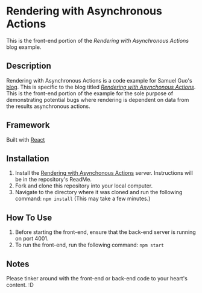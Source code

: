 Rendering with Asynchronous Actions
========================

This is the front-end portion of the _Rendering with Asynchronous Actions_ blog example.

## Description
Rendering with Asynchronous Actions is a code example for Samuel Guo's [blog](https://medium.com/@guosamuel1114). This is specific to the blog titled [_Rendering with Asynchonous Actions_](https://medium.com/@guosamuel1114/rendering-with-asynchronous-actions-aca319db5aee). This is the front-end portion of the example for the sole purpose of demonstrating potential bugs where rendering is dependent on data from the results asynchronous actions.

## Framework
Built with [React](https://reactjs.org/)

## Installation
1. Install the [Rendering with Asynchonous Actions](https://github.com/guosamuel/rendering_with_asychronous_actions_back_end) server. Instructions will be in the repository's ReadMe.
2. Fork and clone this repository into your local computer.
3. Navigate to the directory where it was cloned and run the following command: `npm install` (This may take a few minutes.)

## How To Use
1. Before starting the front-end, ensure that the back-end server is running on port 4001.
2. To run the front-end, run the following command: `npm start`

## Notes
Please tinker around with the front-end or back-end code to your heart's content. :D

